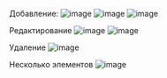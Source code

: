 Добавление:
![image](https://github.com/user-attachments/assets/5bf526d5-b0d8-4563-9be2-0037c859c3f3)
![image](https://github.com/user-attachments/assets/0615181a-b7b4-44fc-83f5-ead80fed9e83)
![image](https://github.com/user-attachments/assets/65a75f29-7871-47bc-938d-0127871911c2)

Редактирование
![image](https://github.com/user-attachments/assets/4c089afc-1816-462a-be5d-90b87cf7238c)
![image](https://github.com/user-attachments/assets/985cacb8-84ba-4b7a-8399-2e806f025aeb)

Удаление
![image](https://github.com/user-attachments/assets/d338416f-a6ba-40f3-ae53-439635049500)

Несколько элементов
![image](https://github.com/user-attachments/assets/59295b21-12f3-41f4-9e9b-7ecef459db1e)
